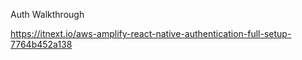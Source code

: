 Auth Walkthrough

https://itnext.io/aws-amplify-react-native-authentication-full-setup-7764b452a138
